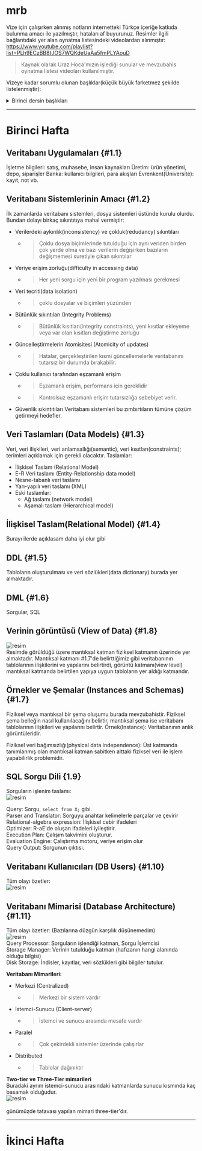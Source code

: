 # mrb
Vize için çalışırken alınmış notların internetteki Türkçe içeriğe katkıda bulunma amacı ile yazılmıştır, hataları af buyurunuz. Resimler ilgili bağlantıdaki yer alan oynatma listesindeki videolardan alınmıştır: https://www.youtube.com/playlist?list=PLh9ECzBB8tJOS7WQKdeUaAa5fmPLYAouD
> Kaynak olarak Uraz Hoca'mızın işlediği sunular ve mevzubahis oynatma listesi videoları kullanılmıştır.

Vizeye kadar sorumlu olunan başlıklar(küçük büyük farketmez şekilde listelenmiştir):
<details><summary>Birinci dersin başlıkları</summary>
  
- ![Database Applications Examples](#1.1)
- ![Purpose of Database Systems](#1.2)
- ![Data Models](#1.3)
- ![Relational Model](#1.4)
- ![View of Data](#1.8)
- ![Instances and Schemas](#1.7)
- ![Physical Data Independence](#1.7)
- ![Data Definition Language (DDL)](#1.5)
- ![Data Manipulation Language (DML)](#1.6)
- ![SQL Query Language](#1.9)
- ![Database Access from Application Program]
- Database Design
- Database Engine
- ![Storage Manager](#1.11)
- ![Query Processor](#1.11)
- Query Processing
- Transaction Management
- ![Database Architecture](#1.11)
- Database Applications
- ![Two-tier and three-tier architectures](#1.11)
- ![Database Users](#1.10)
- Database Administrator
- History of Database Systems
</details>

---
# Birinci Hafta
## Veritabanı Uygulamaları {#1.1}
İşletme bilgileri: satış, muhasebe, insan kaynakları
Üretim: ürün yönetimi, depo, siparişler
Banka: kullanıcı bilgileri, para akışları
Evrenkent(Üniversite): kayıt, not
vb.

## Veritabanı Sistemlerinin Amacı {#1.2}
İlk zamanlarda veritabanı sistemleri, dosya sistemleri üstünde kurulu olurdu. Bundan dolayı birkaç sıkıntıtıya mahal vermiştir:
- Verilerdeki aykırılık(inconsistency) ve çokluk(redudancy) sıkıntıları
  - > Çoklu dosya biçimlerinde tutulduğu için aynı veriden birden çok yerde olma ve bazı verilerin değişirken bazıların değişmemesi suretiyle çıkan sıkıntılar
- Veriye erişim zorluğu(difficulty in accessing data)
  - > Her yeni sorgu için yeni bir program yazılması gerekmesi
- Veri tecriti(data isolation)
  - > çoklu dosyalar ve biçimleri yüzünden
- Bütünlük sıkıntıları (Integrity Problems)
  - > Bütünlük kısıtları(integrity constraints), yeni kısıtlar ekleyeme veya var olan kısıtları değiştirme zorluğu
- Güncelleştirmelerin Atomisitesi (Atomicity of updates)
  - > Hatalar, gerçekleştirilen kısmi güncellemelerle veritabanını tutarsız bir durumda bırakabilir.
- Çoklu kullanıcı tarafından eşzamanlı erişim
  - > Eşzamanlı erişim, performans için gereklidir
  - > Kontrolsuz eşzamanlı erişim tutarsızlığa sebebiyet verir.
- Güvenlik sıkıntıtıları 
Veritabanı sistemleri bu zımbırtıların tümüne çözüm getirmeyi hedefler.

## Veri Taslamları (Data Models) {#1.3}
Veri, veri ilişkileri, veri anlamsallığı(semantic), veri kısıtları(constraints); terimleri açıklamak için gerekli olacaktır.
Taslamlar:
- İlişkisel Taslam (Relational Model)
- E-R Veri taslamı (Entity-Relationship data model)
- Nesne-tabanlı veri taslamı
- Yarı-yapılı veri taslamı (XML)
- Eski taslamlar:
  - Ağ taslamı (network model)
  - Aşamalı taslam (Hierarchical model)

## İlişkisel Taslam(Relational Model) {#1.4}
Burayı ilerde açıklasam daha iyi olur gibi

## DDL {#1.5}
Tabloların oluşturulması ve veri sözlükleri(data dictionary) burada yer almaktadır.

## DML {#1.6}
Sorgular, SQL

## Verinin görüntüsü (View of Data) {#1.8}
![resim](https://user-images.githubusercontent.com/44534126/115115304-64376a80-9f9c-11eb-9a9d-91b6f9c66834.png)\
Resimde görüldüğü üzere mantıksal katman fiziksel katmanın üzerinde yer almaktadır. Mantıksal katmanı #1.7'de belirttiğimiz gibi veritabanının tablolarının ilişkilerini ve yapılarını belirtirdi, görüntü katmanı(view level) mantıksal katmanda belirtilen yapıya uygun tabloların yer aldığı katmandır.


## Örnekler ve Şemalar (Instances and Schemas) {#1.7}
Fiziksel veya mantıksal bir şema oluşumu burada mevzubahistir. Fiziksel şema belleğin nasıl kullanılacağını belirtir, mantıksal şema ise veritabanı tablolarının ilişkileri ve yapılarını belirtir.
Örnek(Instance): Veritabanının anlık görüntüleridir.

Fiziksel veri bağımsızlığı(physical data independence): Üst katmanda tanımlanmış olan mantıksal katman sabitken alttaki fiziksel veri ile işlem yapabilirlik problemidir.

## SQL Sorgu Dili {1.9}
Sorguların işlenim taslamı: <br/>
![resim](https://user-images.githubusercontent.com/44534126/115115450-3999e180-9f9d-11eb-9bf5-70d599ddba23.png)

Query: Sorgu, `select from X;` gibi.\
Parser and Translator: Sorguyu anahtar kelimelerle parçalar ve çevirir\
Relational-algebra expression: İlişkisel cebir ifadeleri\
Optimizer: R-aE'de oluşan ifadeleri iyileştirir.\
Execution Plan: Çalışım takvimini oluşturur.\
Evaluation Engine: Çalıştırma motoru, veriye erişim olur\
Query Output: Sorgunun çıktısı.

## Veritabanı Kullanıcıları (DB Users) {#1.10}
Tüm olayı özetler: <br/> ![resim](https://user-images.githubusercontent.com/44534126/115115727-a2358e00-9f9e-11eb-8fdc-8610d3ddad52.png)

## Veritabanı Mimarisi (Database Architecture) {#1.11}
Tüm olayı özetler: (Bazılarına düzgün karşılık düşünemedim) <br/> ![resim](https://user-images.githubusercontent.com/44534126/115115866-63ec9e80-9f9f-11eb-8bdf-96303683e976.png)
<br/>
Query Processor: Sorguların işlendiği katman, Sorgu İşlemcisi\
Storage Manager: Verinin tutulduğu katman (hafızanın hangi alanında olduğu bilgisi)\
Disk Storage: İndisler, kayıtlar, veri sözlükleri gibi bilgiler tutulur.

**Veritabanı Mimarileri:**
- Merkezi (Centralized)
  - > Merkezi bir sistem vardır
- İstemci-Sunucu (Client-server)
  - > İstemci ve sunucu arasında mesafe vardır
- Paralel
  - > Çok çekirdekli sistemler üzerinde çalışırlar
- Distributed
  - > Tablolar dağınıktır

**Two-tier ve Three-Tier  mimarileri**<br/>
Buradaki ayrım istemci-sunucu arasındaki katmanlarda sunucu kısmında kaç basamak olduğudur.<br/>
![resim](https://user-images.githubusercontent.com/44534126/115116306-88e21100-9fa1-11eb-876e-fe65c3867d2f.png)<br/>
<br/>günümüzde tatavası yapılan mimari three-tier'dır.

---
# İkinci Hafta
